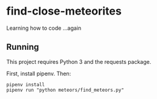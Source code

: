 # find-close-meteorites
Learning how to code ...again


## Running

This project requires Python 3 and the requests package.

First, install pipenv. Then:

```
pipenv install
pipenv run "python meteors/find_meteors.py"
```
